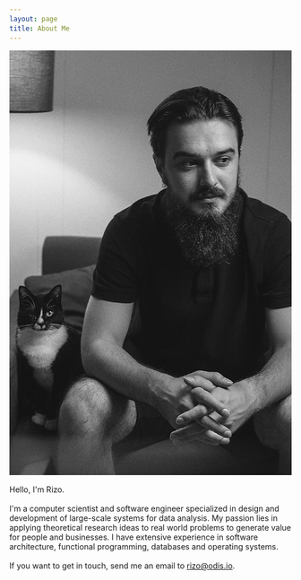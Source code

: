 ```yaml
---
layout: page
title: About Me
---
```


<p class="me" data-titlex="By the way, that's my cat Alice">
    <img src="/public/img/photo-1.jpg" alt="Wapple" />
</p>


Hello, I'm Rizo.
<br/>
<br/>
I'm a computer scientist and software engineer specialized in design and development of large-scale systems for data analysis. My passion lies in applying theoretical research ideas to real world problems to generate value for people and businesses. I have extensive experience in software architecture, functional programming, databases and operating systems.
<br/>
<br/>
If you want to get in touch, send me an email to <a href="mailto:rizo@odis.io">rizo@odis.io</a>.

